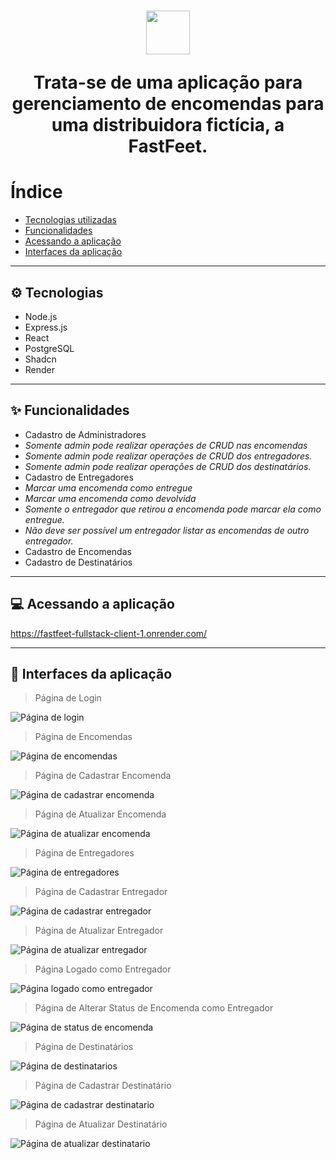 <h1 align="center">
  <p><img src='./client/src/assets/fastfeet-logo.png' height="70"></p>
<p>Trata-se de uma aplicação para gerenciamento de encomendas para uma distribuidora fictícia, a FastFeet.</p>
</h1>


# Índice
 - [Tecnologias utilizadas](#-tecnologias)
 - [Funcionalidades](#-funcionalidades)
 - [Acessando a aplicação](#-acessando-a-aplicação)
 - [Interfaces da aplicação](#-interfaces-da-aplicação)

---

## ⚙ Tecnologias

 - Node.js
 - Express.js
 - React
 - PostgreSQL
 - Shadcn
 - Render

---

## ✨ Funcionalidades

- Cadastro de Administradores
- *Somente admin pode realizar operações de CRUD nas encomendas*
- *Somente admin pode realizar operações de CRUD dos entregadores.*
- *Somente admin pode realizar operações de CRUD dos destinatários.*
- Cadastro de Entregadores
 - *Marcar uma encomenda como entregue*
 - *Marcar uma encomenda como devolvida*
 - *Somente o entregador que retirou a encomenda pode marcar ela como entregue.*
 - *Não deve ser possível um entregador listar as encomendas de outro entregador.*
- Cadastro de Encomendas
- Cadastro de Destinatários

---

## 💻 Acessando a aplicação

https://fastfeet-fullstack-client-1.onrender.com/

---

## 📸 Interfaces da aplicação

> Página de Login

 <img src="./screens/tela-login.png" alt="Página de login" />

> Página de Encomendas

 <img src="./screens/tela-encomendas.png" alt="Página de encomendas" />

 > Página de Cadastrar Encomenda

 <img src="./screens/tela-cadastrar-encomenda.png" alt="Página de cadastrar encomenda" />

 > Página de Atualizar Encomenda

 <img src="./screens/tela-atualizar-encomenda.png" alt="Página de atualizar encomenda" />

 > Página de Entregadores

 <img src="./screens/tela-entregadores.png" alt="Página de entregadores" />

 > Página de Cadastrar Entregador

 <img src="./screens/tela-registrar-entregador.png" alt="Página de cadastrar entregador" />

 > Página de Atualizar Entregador

 <img src="./screens/tela-atualizar-entregador.png" alt="Página de atualizar entregador" />

 > Página Logado como Entregador

 <img src="./screens/tela-login-de-entregador.png" alt="Página logado como entregador" />

 > Página de Alterar Status de Encomenda como Entregador

 <img src="./screens/tela-atualizar-status-entregador.png" alt="Página de status de encomenda" />

 > Página de Destinatários

 <img src="./screens/tela-destinatarios.png" alt="Página de destinatarios" />

 > Página de Cadastrar Destinatário

 <img src="./screens/tela-cadastrar-destinatario.png" alt="Página de cadastrar destinatario" />

> Página de Atualizar Destinatário

 <img src="./screens/tela-atualizar-destinatario.png" alt="Página de atualizar destinatario" />

